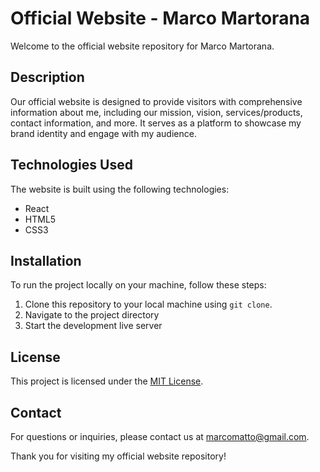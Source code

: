 # Official Website - Marco Martorana

Welcome to the official website repository for Marco Martorana.

## Description

Our official website is designed to provide visitors with comprehensive information about me, including our mission, vision, services/products, contact information, and more. 
It serves as a platform to showcase my brand identity and engage with my audience.


## Technologies Used

The website is built using the following technologies:

- React
- HTML5
- CSS3

## Installation

To run the project locally on your machine, follow these steps:

1. Clone this repository to your local machine using `git clone`.
2. Navigate to the project directory
3. Start the development live server


## License

This project is licensed under the [MIT License](LICENSE).

## Contact

For questions or inquiries, please contact us at [marcomatto@gmail.com](mailto:marcomatto@gmail).

Thank you for visiting my official website repository!

